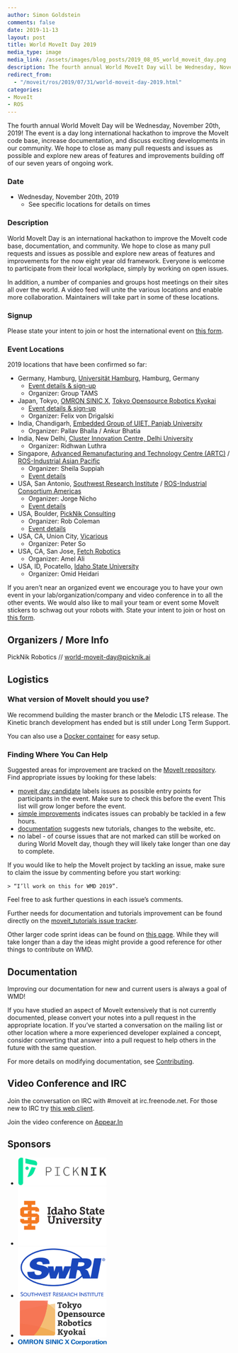 ```yaml
---
author: Simon Goldstein
comments: false
date: 2019-11-13
layout: post
title: World MoveIt Day 2019
media_type: image
media_link: /assets/images/blog_posts/2019_08_05_world_moveit_day.png
description: The fourth annual World MoveIt Day will be Wednesday, November 20th, 2019!
redirect_from:
  - "/moveit/ros/2019/07/31/world-moveit-day-2019.html"
categories:
- MoveIt
- ROS
---
```


The fourth annual World MoveIt Day will be Wednesday, November 20th, 2019! The event is a day long international hackathon to improve the MoveIt code base,
increase documentation, and discuss exciting developments in our community. We hope to close as many pull requests and issues as possible and explore new
areas of features and improvements building off of our seven years of ongoing work.

### Date

- Wednesday, November 20th, 2019
  - See specific locations for details on times

### Description

World MoveIt Day is an international hackathon to improve the MoveIt code base, documentation, and community. We hope to close as many pull requests and issues
as possible and explore new areas of features and improvements for the now eight year old framework. Everyone is welcome to participate from their local
workplace, simply by working on open issues.

In addition, a number of companies and groups host meetings on their sites all over the world. A video feed will unite the various locations and enable more
collaboration. Maintainers will take part in some of these locations.

### Signup

Please state your intent to join or host the international event on [this form](https://docs.google.com/forms/d/e/1FAIpQLSdVJo5Kic_VxnI67YiTdktO3VRWQc5wMnsFDO1tCwWa_t61cw/viewform).

### Event Locations

2019 locations that have been confirmed so far:

- Germany, Hamburg, [Universität Hamburg](https://www.uni-hamburg.de/en.html), Hamburg, Germany
  - [Event details & sign-up](https://www.eventbrite.com/e/world-moveit-day-2019-in-hamburg-tickets-81285564311)
  - Organizer: Group TAMS
- Japan, Tokyo, [OMRON SINIC X](https://www.omron.com/sinicx/), [Tokyo Opensource Robotics Kyokai](https://opensource-robotics.tokyo.jp/)
  - [Event details & sign-up](https://rosjp.connpass.com/event/149106/)
  - Organizer: Felix von Drigalski
- India, Chandigarh, [Embedded Group of UIET, Panjab University](http://uiet.puchd.ac.in/)
  - Organizer: Pallav Bhalla / Ankur Bhatia
- India, New Delhi, [Cluster Innovation Centre, Delhi University](https://ducic.ac.in/)
  - Organizer: Ridhwan Luthra
- Singapore, [Advanced Remanufacturing and Technology Centre (ARTC)](https://www.a-star.edu.sg/artc) / [ROS-Industrial Asian Pacific](https://rosindustrial.org/ric-apac/)
  - Organizer: Sheila Suppiah
  - [Event details](https://www.eventbrite.sg/e/world-moveit-day-2019-asia-pacific-tickets-70720999413)
- USA, San Antonio, [Southwest Research Institute](https://www.swri.org/) / [ROS-Industrial Consortium Americas](https://rosindustrial.org/ric-americas/)
  - Organizer: Jorge Nicho
  - [Event details](https://www.eventbrite.com/e/world-moveit-day-2019-san-antonio-tickets-72393064605)
- USA, Boulder, [PickNik Consulting](https://picknik.ai/)
  - Organizer: Rob Coleman
  - [Event details](https://www.eventbrite.com/e/world-moveit-day-2019-boulder-registration-74104704165?aff=ebdssbdestsearch)
- USA, CA, Union City, [Vicarious](https://www.vicarious.com/)
  - Organizer: Peter So
- USA, CA, San Jose, [Fetch Robotics](https://fetchrobotics.com/)
  - Organizer: Amel Ali
- USA, ID, Pocatello, [Idaho State University](https://www.isu.edu)
  - Organizer: Omid Heidari

If you aren’t near an organized event we encourage you to have your own event in your lab/organization/company and video conference in to all the other events.
We would also like to mail your team or event some MoveIt stickers to schwag out your robots with. State your intent to join or host on
[this form](https://docs.google.com/forms/d/e/1FAIpQLSdVJo5Kic_VxnI67YiTdktO3VRWQc5wMnsFDO1tCwWa_t61cw/viewform?usp=sf_link).

## Organizers / More Info

PickNik Robotics // world-moveit-day@picknik.ai

## Logistics

### What version of MoveIt should you use?

We recommend building the master branch or the Melodic LTS release. The Kinetic branch development has ended but is still under Long Term Support.

You can also use a [Docker container](https://moveit.ros.org/install/docker/) for easy setup.

### Finding Where You Can Help

Suggested areas for improvement are tracked on the [MoveIt repository](https://github.com/ros-planning/moveit/issues). Find appropriate issues by looking for these labels:

- [moveit day candidate](https://github.com/ros-planning/moveit/labels/moveit%20day%20candidate) labels issues as possible entry points for participants in the event.
  Make sure to check this before the event This list will grow longer before the event.
- [simple improvements](https://github.com/ros-planning/moveit/issues?q=is%3Aopen+-label%3Aassigned+label%3A%22simple+improvements%22) indicates issues can
  probably be tackled in a few hours.
- [documentation](https://github.com/ros-planning/moveit/issues?utf8=%E2%9C%93&q=is%3Aopen%20label%3Adocumentation%20-label%3Aassigned%20) suggests new tutorials,
  changes to the website, etc.
- no label - of course issues that are not marked can still be worked on during World MoveIt day, though they will likely take longer than one day to complete.

If you would like to help the MoveIt project by tackling an issue, make sure to claim the issue by commenting before you start working:

    > “I’ll work on this for WMD 2019”.

Feel free to ask further questions in each issue’s comments.

Further needs for documentation and tutorials improvement can be found directly on the [moveit_tutorials issue tracker](https://github.com/ros-planning/moveit_tutorials/issues).

Other larger code sprint ideas can be found on [this page](http://moveit.ros.org/documentation/contributing/future_projects/). While they will take longer than a day the
ideas might provide a good reference for other things to contribute on WMD.

## Documentation

Improving our documentation for new and current users is always a goal of WMD!

If you have studied an aspect of MoveIt extensively that is not currently documented, please convert your notes into a pull request in the appropriate location. If you’ve
started a conversation on the mailing list or other location where a more experienced developer explained a concept, consider converting that answer into a pull request
to help others in the future with the same question.

For more details on modifying documentation, see [Contributing](http://moveit.ros.org/documentation/contributing/).

## Video Conference and IRC

Join the conversation on IRC with #moveit at irc.freenode.net. For those new to IRC try [this web client](https://webchat.freenode.net/).

Join the video conference on [Appear.In](https://whereby.com/worldmoveitday19)

## Sponsors

- <img src="/assets/images/sponsors/picknik.png" width="200"/>
- <img src="/assets/images/sponsors/isu.png" width="200"/>
- <img src="/assets/images/sponsors/swri.jpg" width="200"/>
- <img src="/assets/images/sponsors/tokyo_os_logo.png" width="200"/>
- <img src="/assets/images/sponsors/omronsinicx_logo.jpeg" width="200"/>
